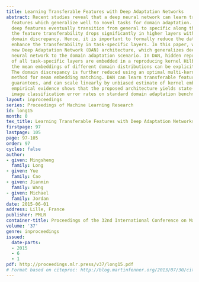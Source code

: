 ```yaml
---
title: Learning Transferable Features with Deep Adaptation Networks
abstract: Recent studies reveal that a deep neural network can learn transferable
  features which generalize well to novel tasks for domain adaptation. However, as
  deep features eventually transition from general to specific along the network,
  the feature transferability drops significantly in higher layers with increasing
  domain discrepancy. Hence, it is important to formally reduce the dataset bias and
  enhance the transferability in task-specific layers. In this paper, we propose a
  new Deep Adaptation Network (DAN) architecture, which generalizes deep convolutional
  neural network to the domain adaptation scenario. In DAN, hidden representations
  of all task-specific layers are embedded in a reproducing kernel Hilbert space where
  the mean embeddings of different domain distributions can be explicitly matched.
  The domain discrepancy is further reduced using an optimal multi-kernel selection
  method for mean embedding matching. DAN can learn transferable features with statistical
  guarantees, and can scale linearly by unbiased estimate of kernel embedding. Extensive
  empirical evidence shows that the proposed architecture yields state-of-the-art
  image classification error rates on standard domain adaptation benchmarks.
layout: inproceedings
series: Proceedings of Machine Learning Research
id: long15
month: 0
tex_title: Learning Transferable Features with Deep Adaptation Networks
firstpage: 97
lastpage: 105
page: 97-105
order: 97
cycles: false
author:
- given: Mingsheng
  family: Long
- given: Yue
  family: Cao
- given: Jianmin
  family: Wang
- given: Michael
  family: Jordan
date: 2015-06-01
address: Lille, France
publisher: PMLR
container-title: Proceedings of the 32nd International Conference on Machine Learning
volume: '37'
genre: inproceedings
issued:
  date-parts:
  - 2015
  - 6
  - 1
pdf: http://proceedings.mlr.press/v37/long15.pdf
# Format based on citeproc: http://blog.martinfenner.org/2013/07/30/citeproc-yaml-for-bibliographies/
---
```

